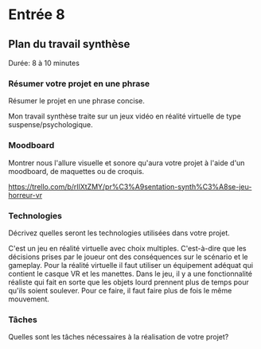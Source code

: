 # Entrée 8
## Plan du travail synthèse
Durée: 8 à 10 minutes

### Résumer votre projet en une phrase
Résumer le projet en une phrase concise.   

Mon travail synthèse traite sur un jeux vidéo en réalité virtuelle de type suspense/psychologique. 

### Moodboard
Montrer nous l'allure visuelle et sonore qu'aura votre projet à l'aide d'un moodboard, de maquettes ou de croquis. 

https://trello.com/b/rIlXtZMY/pr%C3%A9sentation-synth%C3%A8se-jeu-horreur-vr

### Technologies
Décrivez quelles seront les technologies utilisées dans votre projet. 

C'est un jeu en réalité virtuelle avec choix multiples. C'est-à-dire que les décisions prises par le joueur ont des conséquences sur le scénario et le gameplay. Pour la réalité virtuelle il faut utiliser un équipement adéquat qui contient le casque VR et les manettes. Dans le jeu, il y a une fonctionnalité réaliste qui fait en sorte que les objets lourd prennent plus de temps pour qu'ils soient soulever. Pour ce faire, il faut faire plus de fois le même mouvement.

### Tâches
Quelles sont les tâches nécessaires à la réalisation de votre projet? 

